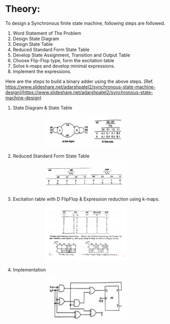 # Theory:

To design a Synchronous finite state machine, following steps are followed.
1. Word Statement of The Problem
2. Design State Diagram
3. Design State Table
4. Reduced Standard Form State Table
5. Develop State Assignment, Transition and Output Table
6. Choose Flip-Flop type, form the excitation table
7. Solve k-maps and develop minimal expressions.
8. Implement the expressions.

Here are the steps to build a binary adder using the above steps. [Ref. https://www.slideshare.net/adarshpatel2/synchronous-state-machine-design](https://www.slideshare.net/adarshpatel2/synchronous-state-machine-design)

1. State Diagram & State Table
    
<center>
<img src="./images/E10p1.png" style="width:50%">

</center>

2. Reduced Standard Form State Table
<center>
<img src="./images/E10p2.png" style="width:50%">

</center>


3. Excitation table with D FlipFlop & Expression reduction using k-maps.

<center>
<img src="./images/E10p3.png" style="width:50%">

</center>


4. Implementation
<center>
<img src="./images/E10p4.png" style="width:50%">

</center>


